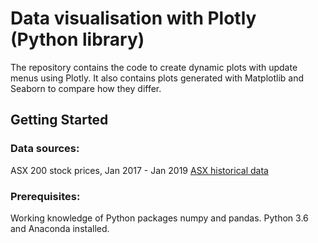 # Data visualisation with Plotly (Python library)

The repository contains the code to create dynamic plots with update menus using Plotly. It also contains plots generated with Matplotlib and Seaborn to compare how they differ.

## Getting Started

### Data sources:

ASX 200 stock prices, Jan 2017 - Jan 2019 [ASX historical data](https://www.asxhistoricaldata.com)

### Prerequisites:

Working knowledge of Python packages numpy and pandas.
Python 3.6 and Anaconda installed.
